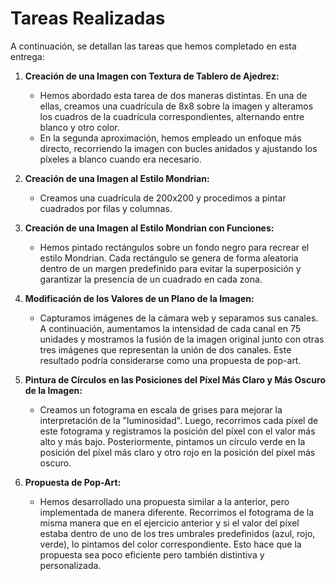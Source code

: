 # Tareas Realizadas

A continuación, se detallan las tareas que hemos completado en esta entrega:

1. **Creación de una Imagen con Textura de Tablero de Ajedrez:**
    - Hemos abordado esta tarea de dos maneras distintas. En una de ellas, creamos una cuadrícula de 8x8 sobre la imagen y alteramos los cuadros de la cuadrícula correspondientes, alternando entre blanco y otro color.
    - En la segunda aproximación, hemos empleado un enfoque más directo, recorriendo la imagen con bucles anidados y ajustando los píxeles a blanco cuando era necesario.

2. **Creación de una Imagen al Estilo Mondrian:**
    - Creamos una cuadrícula de 200x200 y procedimos a pintar cuadrados por filas y columnas.

3. **Creación de una Imagen al Estilo Mondrian con Funciones:**
    - Hemos pintado rectángulos sobre un fondo negro para recrear el estilo Mondrian. Cada rectángulo se genera de forma aleatoria dentro de un margen predefinido para evitar la superposición y garantizar la presencia de un cuadrado en cada zona.

4. **Modificación de los Valores de un Plano de la Imagen:**
    - Capturamos imágenes de la cámara web y separamos sus canales. A continuación, aumentamos la intensidad de cada canal en 75 unidades y mostramos la fusión de la imagen original junto con otras tres imágenes que representan la unión de dos canales. Este resultado podría considerarse como una propuesta de pop-art.

5. **Pintura de Círculos en las Posiciones del Píxel Más Claro y Más Oscuro de la Imagen:**
    - Creamos un fotograma en escala de grises para mejorar la interpretación de la "luminosidad". Luego, recorrimos cada píxel de este fotograma y registramos la posición del píxel con el valor más alto y más bajo. Posteriormente, pintamos un círculo verde en la posición del píxel más claro y otro rojo en la posición del píxel más oscuro.

6. **Propuesta de Pop-Art:**
    - Hemos desarrollado una propuesta similar a la anterior, pero implementada de manera diferente. Recorrimos el fotograma de la misma manera que en el ejercicio anterior y si el valor del píxel estaba dentro de uno de los tres umbrales predefinidos (azul, rojo, verde), lo pintamos del color correspondiente. Esto hace que la propuesta sea poco eficiente pero también distintiva y personalizada.
